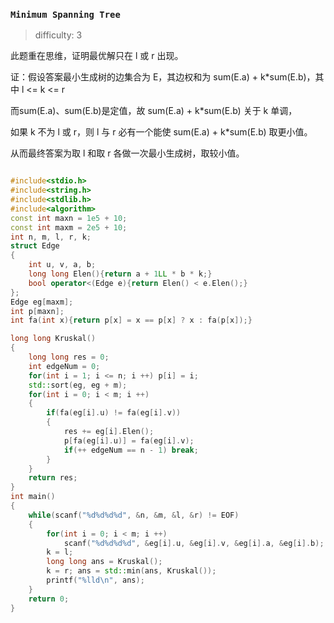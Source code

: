 ### `Minimum Spanning Tree`

> difficulty: 3

此题重在思维，证明最优解只在 l 或 r 出现。

证：假设答案最小生成树的边集合为 E，其边权和为 sum(E.a) + k*sum(E.b)，其中 l <= k <= r

而sum(E.a)、sum(E.b)是定值，故 sum(E.a) + k*sum(E.b) 关于 k 单调，

如果 k 不为 l 或 r，则 l 与 r 必有一个能使 sum(E.a) + k*sum(E.b) 取更小值。

从而最终答案为取 l 和取 r 各做一次最小生成树，取较小值。

```cpp

#include<stdio.h>
#include<string.h>
#include<stdlib.h>
#include<algorithm>
const int maxn = 1e5 + 10;
const int maxm = 2e5 + 10;
int n, m, l, r, k;
struct Edge
{
    int u, v, a, b;
    long long Elen(){return a + 1LL * b * k;}
    bool operator<(Edge e){return Elen() < e.Elen();}
};
Edge eg[maxm];
int p[maxn];
int fa(int x){return p[x] = x == p[x] ? x : fa(p[x]);}

long long Kruskal()
{
    long long res = 0;
    int edgeNum = 0;
    for(int i = 1; i <= n; i ++) p[i] = i;
    std::sort(eg, eg + m);
    for(int i = 0; i < m; i ++)
    {
        if(fa(eg[i].u) != fa(eg[i].v))
        {
            res += eg[i].Elen();
            p[fa(eg[i].u)] = fa(eg[i].v);
            if(++ edgeNum == n - 1) break;
        }
    }
    return res;
}
int main()
{
    while(scanf("%d%d%d%d", &n, &m, &l, &r) != EOF)
    {
        for(int i = 0; i < m; i ++)
            scanf("%d%d%d%d", &eg[i].u, &eg[i].v, &eg[i].a, &eg[i].b);
        k = l;
        long long ans = Kruskal();
        k = r; ans = std::min(ans, Kruskal());
        printf("%lld\n", ans);
    }
    return 0;
}
```

